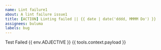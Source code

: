 ```yaml
---
name: Lint failure1
about: A lint failure issue1
title: [ACTION] Linting failed || {{ date | date('dddd, MMMM Do') }}
assignees: buluma
labels: bug
---
```

Test Failed {{ env.ADJECTIVE }}
{{ tools.context.payload }}

